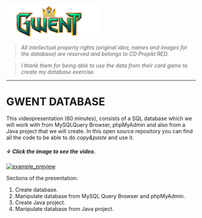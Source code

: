 ![](./for_gwent/images-gwent/gwent-logo-little.png)

> _All intellectual property rights (original idea, names and images for the database) are reserved and belongs to CD Projekt RED._

> _I thank them for being able to use the data from their card game to create my database exercise._  

***

# GWENT DATABASE

This videopresentation (60 minutes), consists of a SQL database which we will work with from MySQLQuery Browser, phpMyAdmin and also from a Java project that we will create. In this open source repository you can find all the code to be able to do _copy&paste_ and use it.

##### ↓ Click the image to see the video.
[![example_preview](https://img.youtube.com/vi/zOr6-xVZ-KU/hqdefault.jpg)](https://www.youtube.com/watch?v=zOr6-xVZ-KU)


Sections of the presentation:
1. Create database.
2. Manipulate database from MySQL Query Browser and phpMyAdmin.
3. Create Java project.
4. Manipulate database from Java project.

